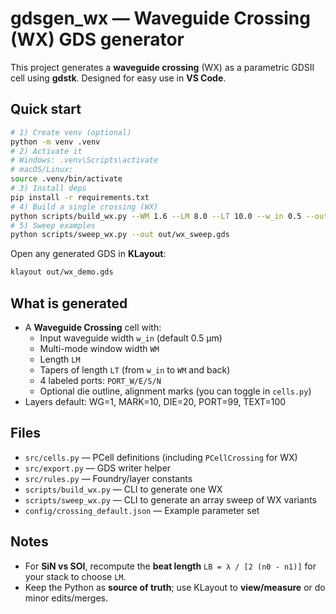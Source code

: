 # gdsgen_wx — Waveguide Crossing (WX) GDS generator

This project generates a **waveguide crossing** (WX) as a parametric GDSII cell using **gdstk**.
Designed for easy use in **VS Code**.

## Quick start

```bash
# 1) Create venv (optional)
python -m venv .venv
# 2) Activate it
# Windows: .venv\Scripts\activate
# macOS/Linux:
source .venv/bin/activate
# 3) Install deps
pip install -r requirements.txt
# 4) Build a single crossing (WX)
python scripts/build_wx.py --WM 1.6 --LM 8.0 --LT 10.0 --w_in 0.5 --out out/wx_demo.gds
# 5) Sweep examples
python scripts/sweep_wx.py --out out/wx_sweep.gds
```

Open any generated GDS in **KLayout**:

```bash
klayout out/wx_demo.gds
```

## What is generated

- A **Waveguide Crossing** cell with:
  - Input waveguide width `w_in` (default 0.5 µm)
  - Multi-mode window width `WM`
  - Length `LM`
  - Tapers of length `LT` (from `w_in` to `WM` and back)
  - 4 labeled ports: `PORT_W/E/S/N`
  - Optional die outline, alignment marks (you can toggle in `cells.py`)
- Layers default: WG=1, MARK=10, DIE=20, PORT=99, TEXT=100

## Files

- `src/cells.py`     — PCell definitions (including `PCellCrossing` for WX)
- `src/export.py`    — GDS writer helper
- `src/rules.py`     — Foundry/layer constants
- `scripts/build_wx.py`  — CLI to generate one WX
- `scripts/sweep_wx.py`  — CLI to generate an array sweep of WX variants
- `config/crossing_default.json` — Example parameter set

## Notes

- For **SiN vs SOI**, recompute the **beat length** `LB = λ / [2 (n0 - n1)]` for your stack to choose `LM`.
- Keep the Python as **source of truth**; use KLayout to **view/measure** or do minor edits/merges.
